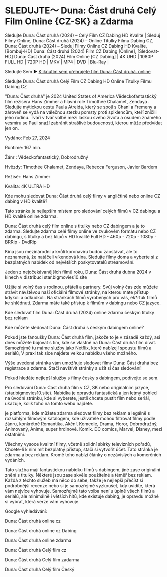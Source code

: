 # SLEDUJTE～ Duna: Část druhá Celý Film Online {CZ-SK} a Zdarma

Sledujte Duna: Část druhá (2024) – Celý Film CZ Dabing HD Kvalite | Sleduj Filmy Online, Duna: Část druhá (2024) – Online Titulky Filmu Dabing CZ, Duna: Část druhá (2024) – Sleduj Filmy Online CZ Dabing HD Kvalite, [Bombuj-HD] Duna: Část druhá (2024) Film CZ Dabing [Online], [Sledovat-HD] Duna: Část druhá (2024) Film Online [CZ Dabing] | 4K UHD | 1080P FULL HD | 720P HD | MKV | MP4 | DVD | Blu-Ray |

Sledujte Sem ▶ [Kliknutím sem přehrajete film Duna: Část druhá. online](https://getroku.xyz/cs/693134/dune-part-two.html)

Sledujte Duna: Část druhá Celý Film CZ Dabing HD Online Titulky Filmu Dabing CZ

"Duna: Část druhá" je 2024 United States of America Vědeckofantastický film režiséra Hans Zimmer a hlavní role Timothée Chalamet, Zendaya . Sledujte mýtickou cestu Paula Atreida, který se spojí s Chani a Fremeny a zároveň se vydá na válečnou stezku pomsty proti spiklencům, kteří zničili jeho rodinu. Tváří v tvář volbě mezi láskou svého života a osudem známého vesmíru se Paul snaží zabránit strašlivé budoucnosti, kterou může předvídat jen on.

Vydáno: Feb 27, 2024

Runtime: 167 min.

Žánr : Vědeckofantastický, Dobrodružný

Hvězdy: Timothée Chalamet, Zendaya, Rebecca Ferguson, Javier Bardem

Režisér: Hans Zimmer

Kvalita: 4K ULTRA HD

Kde mohu sledovat Duna: Část druhá celý filmy v angličtině nebo online CZ dabing v HD kvalitě?

Tato stránka je nejlepším místem pro sledování celých filmů v CZ dabingu a HD kvalitě online zdarma.

Duna: Část druhá celý film online s titulky nebo CZ dabingem a je to zdarma. Sledujte zdarma celé filmy online ve zvukovém formátu nebo CZ dabingu, s titulky a bez klipů v HD kvalitě Full HD - 460p - 720p - 1080p - BRRip - DvdRip

Kina jsou mezinárodní a kvůli koronaviru budou zaostávat, ale to neznamená, že natáčeli víkendová kina. Sledujte filmy doma a vyberte si z bezplatných nabídek od největších poskytovatelů streamování.

Jeden z nejočekávanějších filmů roku, Duna: Část druhá dubna 2024 v kinech v distribuci star.bigmovies10.site

Užijte si volný čas s rodinou, přáteli a partnery. Svůj volný čas zde můžete strávit návštěvou naší oficiální filmové stránky, na kterou máte přístup kdykoli a odkudkoli. Na stránkách filmů vyrobených pro vás, ek*rtuk filmů ke shlédnutí. Zdarma máte také přístup k filmům v dabingu nebo CZ jazyce.

Kde sledovat film Duna: Část druhá (2024) online zdarma českým titulky bez reklam

Kde můžete sledovat Duna: Část druhá s českým dabingem online?

Pokud jste fanoušky Duna: Část druhá film, jakože to je v zásadě každý, asi dnes můžete bojovat s tím, kde se vlastně na Duna: Část druhá film dívat. Samozřejmě tu máme služby jako Netflix, které nabízejí spoustu filmů a seriálů, V praxi tak sice najdete velkou nabídku všeho možného.

Výše uvedená stránka vám umožňuje sledovat filmy Duna: Část druhá bez registrace a zdarma. Stačí navštívit stránky a užít si čas sledování!

Pokud hledáte nejlepší služby s filmy česky s dabingem, podívejte se sem.

Pro sledování Duna: Část druhá film v CZ, SK nebo originálním jazyce, (star.bigmovies10.site). Nabídka je opravdu fantastická a jen letmý pohled na úvodní stránku, kde si vyberete, jestli chcete pustit film nebo seriál, ukazuje, kolik toho na tomto webu najdete.

je platforma, kde můžete zdarma sledovat filmy bez reklam a legálně s rozsáhlým filmovým katalogem, kde uživatelé mohou filtrovat filmy podle žánru, konkrétně Romantika, Akční, Komedie, Drama, Horor, Dobrodružný, Animovaný, Anime, super hrdinové. Komik. DC comics, Marvel, Disney, mezi ostatními.

Všechny vysoce kvalitní filmy, včetně solidní sbírky televizních pořadů, Chcete-li k nim mít bezplatný přístup, stačí si vytvořit účet. Tato stránka je zdarma a bez reklam. Kromě toho nabízí články o nezávislých a komerčních vydáních.

Tato služba mají fantastickou nabídku filmů s dabingem, jiné zase originální znění s titulky. Některé jsou zase skvěle použitelné a téměř bez reklam. Každá z těchto služeb má něco do sebe, takže je nejlepší přečíst si podrobnější recenze nebo si je samozřejmě vyzkoušet, kdy uvidíte, která vám nejvíce vyhovuje. Samozřejmě tato volba není u úplně všech filmů a seriálů, ale minimálně i větších hitů, kde existuje dabing, je opravdu možné si vybrat, která verze vám vyhovuje.

Google vyhledávání:

Duna: Část druhá online cz

Duna: Část druhá online cz Dabing

Duna: Část druhá online zdarma

Duna: Část druhá Celý film cz

Duna: Část druhá Celý film zadarma

Duna: Část druhá Celý film Český
